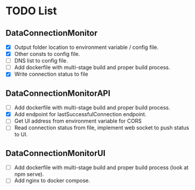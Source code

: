 # TODO List

## DataConnectionMonitor

- [x] Output folder location to environment variable / config file.
- [x] Other consts to config file.
- [ ] DNS list to config file.
- [ ] Add dockerfile with multi-stage build and proper build process.
- [x] Write connection status to file

## DataConnectionMonitorAPI

- [ ] Add dockerfile with multi-stage build and proper build process.
- [x] Add endpoint for lastSuccessfulConnection endpoint.
- [ ] Get UI address from environment variable for CORS
- [ ] Read connection status from file, implement web socket to push status to UI.

## DataConnectionMonitorUI

- [ ] Add dockerfile with multi-stage build and proper build process (look at npm serve).
- [ ] Add nginx to docker compose.